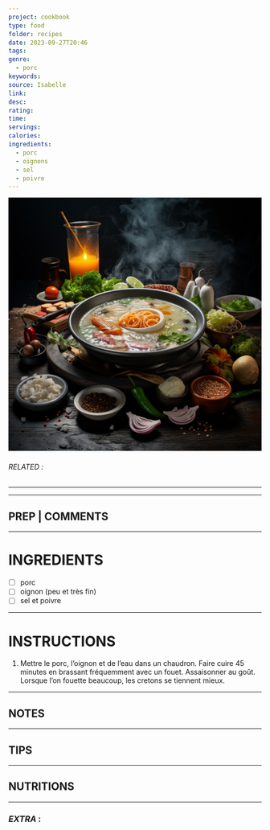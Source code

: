 ```yaml
---
project: cookbook
type: food
folder: recipes
date: 2023-09-27T20:46
tags: 
genre:
  - porc
keywords: 
source: Isabelle
link: 
desc: 
rating: 
time: 
servings: 
calories: 
ingredients:
  - porc
  - oignons
  - sel
  - poivre
---
```


![IMAGE](_default.png)

###### *RELATED* : 
---


---
## PREP | COMMENTS



---
# INGREDIENTS

- [ ] porc 
- [ ] oignon (peu et très fin)
- [ ] sel et poivre

---
# INSTRUCTIONS

1. Mettre le porc, l’oignon et de l’eau dans un chaudron. Faire cuire 45 minutes en brassant fréquemment avec un fouet. Assaisonner au goût. Lorsque l’on fouette beaucoup, les cretons se tiennent mieux.

---
## NOTES



---
## TIPS



---
## NUTRITIONS



---
### *EXTRA* :




